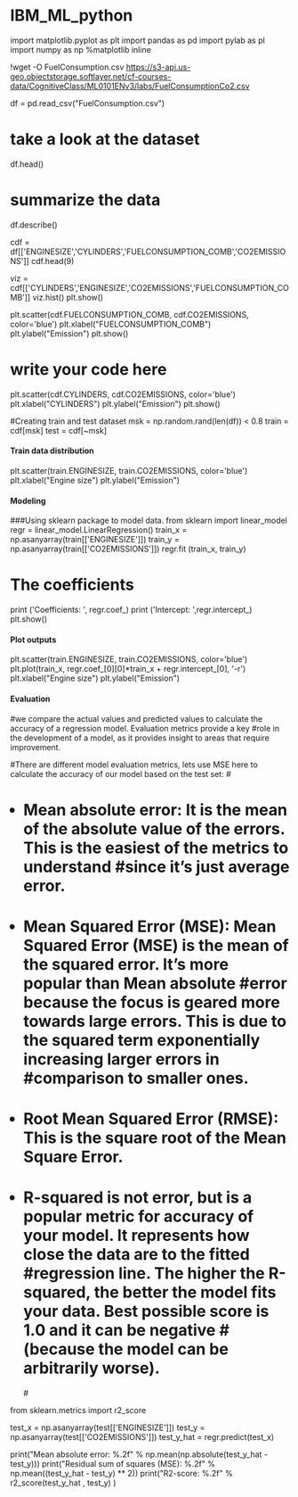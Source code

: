 # IBM_ML_python

import matplotlib.pyplot as plt
import pandas as pd
import pylab as pl
import numpy as np
%matplotlib inline


!wget -O FuelConsumption.csv https://s3-api.us-geo.objectstorage.softlayer.net/cf-courses-data/CognitiveClass/ML0101ENv3/labs/FuelConsumptionCo2.csv


df = pd.read_csv("FuelConsumption.csv")

# take a look at the dataset
df.head()

# summarize the data
df.describe()

cdf = df[['ENGINESIZE','CYLINDERS','FUELCONSUMPTION_COMB','CO2EMISSIONS']]
cdf.head(9)

viz = cdf[['CYLINDERS','ENGINESIZE','CO2EMISSIONS','FUELCONSUMPTION_COMB']]
viz.hist()
plt.show()

plt.scatter(cdf.FUELCONSUMPTION_COMB, cdf.CO2EMISSIONS,  color='blue')
plt.xlabel("FUELCONSUMPTION_COMB")
plt.ylabel("Emission")
plt.show()

# write your code here
plt.scatter(cdf.CYLINDERS, cdf.CO2EMISSIONS,  color='blue')
plt.xlabel("CYLINDERS")
plt.ylabel("Emission")
plt.show()

#Creating train and test dataset
msk = np.random.rand(len(df)) < 0.8
train = cdf[msk]
test = cdf[~msk]

#### Train data distribution
plt.scatter(train.ENGINESIZE, train.CO2EMISSIONS,  color='blue')
plt.xlabel("Engine size")
plt.ylabel("Emission")

#### Modeling
###Using sklearn package to model data.
from sklearn import linear_model
regr = linear_model.LinearRegression()
train_x = np.asanyarray(train[['ENGINESIZE']])
train_y = np.asanyarray(train[['CO2EMISSIONS']])
regr.fit (train_x, train_y)
# The coefficients
print ('Coefficients: ', regr.coef_)
print ('Intercept: ',regr.intercept_)
plt.show()

#### Plot outputs
plt.scatter(train.ENGINESIZE, train.CO2EMISSIONS,  color='blue')
plt.plot(train_x, regr.coef_[0][0]*train_x + regr.intercept_[0], '-r')
plt.xlabel("Engine size")
plt.ylabel("Emission")


#### Evaluation
#we compare the actual values and predicted values to calculate the accuracy of a regression model. Evaluation metrics provide a key #role in the development of a model, as it provides insight to areas that require improvement.

#There are different model evaluation metrics, lets use MSE here to calculate the accuracy of our model based on the test set: 
#<ul>
#    <li> Mean absolute error: It is the mean of the absolute value of the errors. This is the easiest of the metrics to understand #since it’s just average error.</li>
#    <li> Mean Squared Error (MSE): Mean Squared Error (MSE) is the mean of the squared error. It’s more popular than Mean absolute #error because the focus is geared more towards large errors. This is due to the squared term exponentially increasing larger errors in #comparison to smaller ones.</li>
#    <li> Root Mean Squared Error (RMSE): This is the square root of the Mean Square Error. </li>
#    <li> R-squared is not error, but is a popular metric for accuracy of your model. It represents how close the data are to the fitted #regression line. The higher the R-squared, the better the model fits your data. Best possible score is 1.0 and it can be negative #(because the model can be arbitrarily worse).</li>
#</ul>

from sklearn.metrics import r2_score

test_x = np.asanyarray(test[['ENGINESIZE']])
test_y = np.asanyarray(test[['CO2EMISSIONS']])
test_y_hat = regr.predict(test_x)

print("Mean absolute error: %.2f" % np.mean(np.absolute(test_y_hat - test_y)))
print("Residual sum of squares (MSE): %.2f" % np.mean((test_y_hat - test_y) ** 2))
print("R2-score: %.2f" % r2_score(test_y_hat , test_y) )





